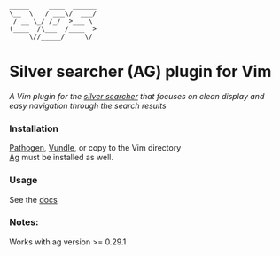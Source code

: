 ```
_____     ____  ______
\__  \   / ___\/  ___/
 / __ \_/ /_/  >___ \ 
(____  /\___  /____  >
     \//_____/     \/ 
```

# Silver searcher (AG) plugin for Vim
*A Vim plugin for the [silver searcher](https://github.com/ggreer/the_silver_searcher) that focuses on clean display and  
 easy navigation through the search results*  

### Installation   
[Pathogen](https://github.com/tpope/vim-pathogen), [Vundle](https://github.com/gmarik/vundle), or copy to the Vim directory  
[Ag](https://github.com/ggreer/the_silver_searcher) must be installed as well.  

### Usage
See the [docs](https://github.com/gabesoft/vim-ags/blob/master/doc/ags.txt)  

### Notes:  
Works with ag version >= 0.29.1  
